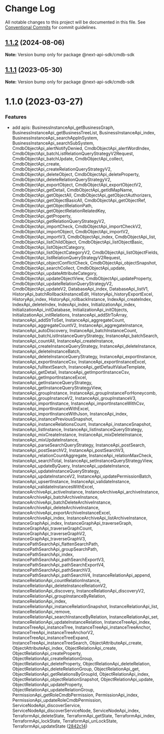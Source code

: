# Change Log

All notable changes to this project will be documented in this file.
See [Conventional Commits](https://conventionalcommits.org) for commit guidelines.

## [1.1.2](https://github.com/easyops-cn/next-api-sdk/compare/@next-api-sdk/cmdb-sdk@1.1.1...@next-api-sdk/cmdb-sdk@1.1.2) (2024-08-06)

**Note:** Version bump only for package @next-api-sdk/cmdb-sdk





## [1.1.1](https://github.com/easyops-cn/next-api-sdk/compare/@next-api-sdk/cmdb-sdk@1.1.0...@next-api-sdk/cmdb-sdk@1.1.1) (2023-05-30)

**Note:** Version bump only for package @next-api-sdk/cmdb-sdk

# 1.1.0 (2023-03-27)

### Features

- add apis: BusinessInstanceApi_getBusinessGraph, BusinessInstanceApi_getBusinessTreeList, BusinessInstanceApi_index, BusinessInstanceApi_searchAppInSystem, BusinessInstanceApi_searchSubSystem, CmdbObjectApi_alertNotifyDenied, CmdbObjectApi_alertWordIndex, CmdbObjectApi_batchListRelationQueryStrategyV2Request, CmdbObjectApi_batchUpdate, CmdbObjectApi_collect, CmdbObjectApi_create, CmdbObjectApi_createRelationQueryStrategyV2, CmdbObjectApi_deleteObject, CmdbObjectApi_deleteProperty, CmdbObjectApi_deleteRelationQueryStrategyV2, CmdbObjectApi_exportObject, CmdbObjectApi_exportObjectV2, CmdbObjectApi_getDetail, CmdbObjectApi_getIdMapName, CmdbObjectApi_getObjectAll, CmdbObjectApi_getObjectAuthorizers, CmdbObjectApi_getObjectBasicAll, CmdbObjectApi_getObjectRef, CmdbObjectApi_getObjectRelationPath, CmdbObjectApi_getObjectRelationRelatedKey, CmdbObjectApi_getProperty, CmdbObjectApi_getRelationQueryStrategyV2, CmdbObjectApi_importCheck, CmdbObjectApi_importCheckV2, CmdbObjectApi_importObject, CmdbObjectApi_importV2, CmdbObjectApi_importV3, CmdbObjectApi_index, CmdbObjectApi_list, CmdbObjectApi_listChildObject, CmdbObjectApi_listObjectBasic, CmdbObjectApi_listObjectCategory, CmdbObjectApi_listObjectCategoryV2, CmdbObjectApi_listObjectFields, CmdbObjectApi_listRelationQueryStrategyV2Request, CmdbObjectApi_objectConflictCheck, CmdbObjectApi_objectSnapshot, CmdbObjectApi_searchCollect, CmdbObjectApi_update, CmdbObjectApi_updateAttributeCategory, CmdbObjectApi_updateObjectView, CmdbObjectApi_updateProperty, CmdbObjectApi_updateRelationQueryStrategyV2, CmdbObjectApi_updateV2, DatabaseApi_index, DatabaseApi_listV1, HistoryApi_batchRollbackInstanceEdit, HistoryApi_historyExportExcel, HistoryApi_index, HistoryApi_rollbackInstance, IndexApi_createIndex, IndexApi_deleteIndex, IndexApi_index, InitializationApi_index, InitializationApi_initDatabase, InitializationApi_initObjects, InitializationApi_initRelations, InstanceApi_addStrToArray, InstanceApi_addStrToSet, InstanceApi_aggregateCount, InstanceApi_aggregateCountV2, InstanceApi_aggregateInstance, InstanceApi_autoDiscovery, InstanceApi_batchInstanceCount, InstanceApi_batchListInstanceQueryStrategy, InstanceApi_batchSearch, InstanceApi_countAll, InstanceApi_createInstance, InstanceApi_createInstanceQueryStrategy, InstanceApi_deleteInstance, InstanceApi_deleteInstanceBatch, InstanceApi_deleteInstanceQueryStrategy, InstanceApi_exportInstance, InstanceApi_exportInstanceCsv, InstanceApi_exportInstanceExcel, InstanceApi_fulltextSearch, InstanceApi_getDefaultValueTemplate, InstanceApi_getDetail, InstanceApi_getImportInstanceCsv, InstanceApi_getImportInstanceExcel, InstanceApi_getInstanceQueryStrategy, InstanceApi_getInstanceQueryStrategyView, InstanceApi_groupInstance, InstanceApi_groupInstanceForHoneycomb, InstanceApi_groupInstanceV2, InstanceApi_groupInstanceV3, InstanceApi_importInstance, InstanceApi_importInstanceWithCsv, InstanceApi_importInstanceWithExcel, InstanceApi_importInstanceWithJson, InstanceApi_index, InstanceApi_instancePreviousSnapshot, InstanceApi_instanceRelationsCount, InstanceApi_instanceSnapshot, InstanceApi_listInstance, InstanceApi_listInstanceQueryStrategy, InstanceApi_mixCreateInstance, InstanceApi_mixDeleteInstance, InstanceApi_mixUpdateInstance, InstanceApi_parseSearchQueryStrategy, InstanceApi_postSearch, InstanceApi_postSearchV2, InstanceApi_postSearchV3, InstanceApi_relationCountAggregate, InstanceApi_relationMaxCheck, InstanceApi_searchTotal, InstanceApi_setInstanceQueryStrategyView, InstanceApi_updateByQuery, InstanceApi_updateInstance, InstanceApi_updateInstanceQueryStrategy, InstanceApi_updateInstanceV2, InstanceApi_updatePermissionBatch, InstanceApi_upsertInstance, InstanceApi_validateInstance, InstanceApi_validateInstancesWithExcel, InstanceArchiveApi_activeInstance, InstanceArchiveApi_archiveInstance, InstanceArchiveApi_batchArchiveInstance, InstanceArchiveApi_batchDeleteArchiveInstance, InstanceArchiveApi_deleteArchiveInstance, InstanceArchiveApi_exportArchiveInstanceExcel, InstanceArchiveApi_index, InstanceArchiveApi_listArchiveInstance, InstanceGraphApi_index, InstanceGraphApi_traverseGraph, InstanceGraphApi_traverseGraphCount, InstanceGraphApi_traverseGraphV2, InstanceGraphApi_traverseGraphV3, InstancePathSearchApi_flattenSearchPath, InstancePathSearchApi_groupSearchPath, InstancePathSearchApi_index, InstancePathSearchApi_pathSearchExportV3, InstancePathSearchApi_pathSearchExportV4, InstancePathSearchApi_pathSearchV3, InstancePathSearchApi_pathSearchV4, InstanceRelationApi_append, InstanceRelationApi_countRelationInstance, InstanceRelationApi_deleteInstanceRelationV2, InstanceRelationApi_discovery, InstanceRelationApi_discoveryV2, InstanceRelationApi_groupInstanceByRelation, InstanceRelationApi_index, InstanceRelationApi_instanceRelationSnapshot, InstanceRelationApi_list, InstanceRelationApi_remove, InstanceRelationApi_searchInstanceByRelation, InstanceRelationApi_set, InstanceRelationApi_updateInstanceRelation, InstanceTreeApi_index, InstanceTreeApi_instanceTree, InstanceTreeApi_instanceTreeAnchor, InstanceTreeApi_instanceTreeAnchorV2, InstanceTreeApi_instanceTreeExpand, InstanceTreeApi_instanceTreeSearch, ObjectAttributeApi_create, ObjectAttributeApi_index, ObjectRelationApi_create, ObjectRelationApi_createProperty, ObjectRelationApi_createRelationGroup, ObjectRelationApi_deleteProperty, ObjectRelationApi_deleteRelation, ObjectRelationApi_deleteRelationGroup, ObjectRelationApi_get, ObjectRelationApi_getRelationsByGroupId, ObjectRelationApi_index, ObjectRelationApi_objectRelationSnapshot, ObjectRelationApi_update, ObjectRelationApi_updateProperty, ObjectRelationApi_updateRelationGroup, PermissionApi_getRoleCmdbPermission, PermissionApi_index, PermissionApi_updateRoleCmdbPermission, ServiceNodeApi_discoverService, ServiceNodeApi_discoverServiceNode, ServiceNodeApi_index, TerraformApi_deleteState, TerraformApi_getState, TerraformApi_index, TerraformApi_lockState, TerraformApi_unLockState, TerraformApi_updateState ([2842c14](https://github.com/easyops-cn/next-api-sdk/commit/2842c1414f4550540edbebed457dedcc8c465719))
